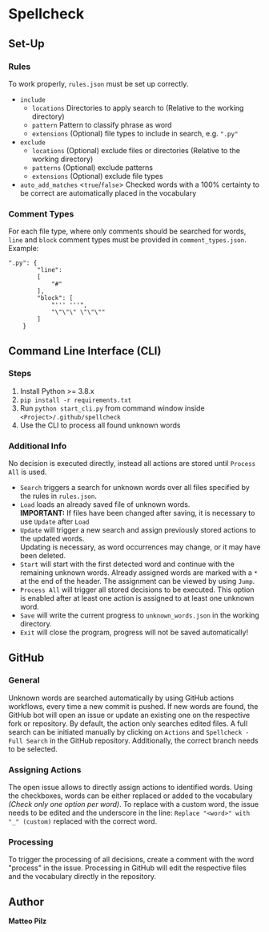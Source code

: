 # Spellcheck


## Set-Up

### Rules
To work properly, `rules.json` must be set up correctly.
- `include`
  - `locations` Directories to apply search to (Relative to the working directory)
  - `pattern` Pattern to classify phrase as word
  - `extensions` (Optional) file types to include in search, e.g. `".py"`
- `exclude` 
  - `locations` (Optional) exclude files or directories (Relative to the working directory)
  - `patterns` (Optional) exclude patterns
  - `extensions` (Optional) exclude file types
- `auto_add_matches` <`true`/`false`> Checked words with a 100% certainty to be correct are automatically placed in the
vocabulary

### Comment Types
For each file type, where only comments should be searched for words, `line` and `block` comment types must be provided
in `comment_types.json`.  
Example: 
```
".py": {
        "line":  
        [
            "#"
        ],
        "block": [
            "''' '''",
            "\"\"\" \"\"\""
        ]
    }
```


## Command Line Interface (CLI)

### Steps
1. Install Python >= 3.8.x
2. `pip install -r requirements.txt`
3. Run `python start_cli.py` from command window inside `<Project>/.github/spellcheck`
4. Use the CLI to process all found unknown words

### Additional Info
No decision is executed directly, instead all actions are stored until `Process All` is used.
- `Search` triggers a search for unknown words over all files specified by the rules in `rules.json`.
- `Load` loads an already saved file of unknown words.  
   **IMPORTANT:** If files have been changed after saving, it is necessary to use `Update` after `Load`
- `Update` will trigger a new search and assign previously stored actions to the updated words.  
  Updating is necessary, as word occurrences may change, or it may have been deleted. 
- `Start` will start with the first detected word and continue with the remaining unknown words.
  Already assigned words are marked with a `*` at the end of the header. The assignment can be viewed by using `Jump`.
- `Process All` will trigger all stored decisions to be executed. 
  This option is enabled after at least one action is assigned to at least one unknown word.
- `Save` will write the current progress to `unknown_words.json` in the working directory.
- `Exit` will close the program, progress will not be saved automatically!


## GitHub

### General
Unknown words are searched automatically by using GitHub actions workflows, every time a new commit is pushed. 
If new words are found, the GitHub bot will open an issue or update an existing one on the respective fork or repository.
By default, the action only searches edited files. A full search can be initiated manually by clicking on `Actions` and 
`Spellcheck - Full Search` in the GitHub repository. Additionally, the correct branch needs to be selected.

### Assigning Actions
The open issue allows to directly assign actions to identified words. Using the checkboxes, words can be either replaced
or added to the vocabulary *(Check only one option per word)*. To replace with a custom word, the issue needs to be edited
and the underscore in the line: `Replace "<word>" with "_" (custom)` replaced with the correct word.

### Processing
To trigger the processing of all decisions, create a comment with the word "process" in the issue. Processing in GitHub
will edit the respective files and the vocabulary directly in the repository.


## Author
**Matteo Pilz**
